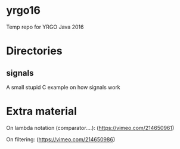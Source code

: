 # yrgo16
Temp repo for YRGO Java 2016

# Directories

## signals

A small stupid C example on how signals work

# Extra material

On lambda notation (comparator....): (https://vimeo.com/214650961)

On filtering: (https://vimeo.com/214650986)


